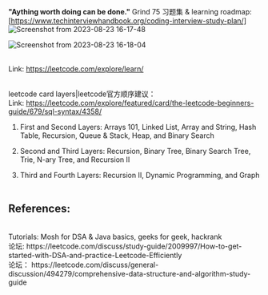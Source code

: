 **"Aything worth doing can be done."**
<head1>Grind 75 习题集 & learning roadmap:</head1>
[https://www.techinterviewhandbook.org/coding-interview-study-plan/] 
![Screenshot from 2023-08-23 16-17-48](https://github.com/siyangye/leetcode/assets/50527023/596c3e2a-f1c4-480b-a1f2-84b6f5536033)

![Screenshot from 2023-08-23 16-18-04](https://github.com/siyangye/leetcode/assets/50527023/e010e5a2-c901-4af9-b9a3-bca030868d57)

<br>Link: https://leetcode.com/explore/learn/ </br>

<br>leetcode card layers|leetcode官方顺序建议：
<br> Link: https://leetcode.com/explore/featured/card/the-leetcode-beginners-guide/679/sql-syntax/4358/ 
1. First and Second Layers: Arrays 101, Linked List, Array and String, Hash Table, Recursion, Queue & Stack, Heap, and Binary Search

2. Second and Third Layers: Recursion, Binary Tree, Binary Search Tree, Trie, N-ary Tree, and Recursion II

3. Third and Fourth Layers: Recursion II, Dynamic Programming, and Graph
<br></br>
<h2>References:</h2>
<br> Tutorials: Mosh for DSA & Java basics, geeks for geek, hackrank
<br>论坛: https://leetcode.com/discuss/study-guide/2009997/How-to-get-started-with-DSA-and-practice-Leetcode-Efficiently
<br>论坛： https://leetcode.com/discuss/general-discussion/494279/comprehensive-data-structure-and-algorithm-study-guide
